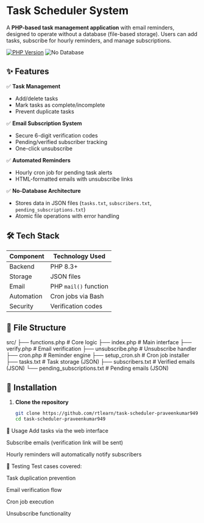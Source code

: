 # Task Scheduler System  

A **PHP-based task management application** with email reminders, designed to operate without a database (file-based storage). Users can add tasks, subscribe for hourly reminders, and manage subscriptions.

[![PHP Version](https://img.shields.io/badge/PHP-8.3%2B-blue.svg)](https://php.net/)
![No Database](https://img.shields.io/badge/Storage-File%20(JSON)-orange.svg)

## ✨ Features  

✅ **Task Management**  
- Add/delete tasks  
- Mark tasks as complete/incomplete  
- Prevent duplicate tasks  

✅ **Email Subscription System**  
- Secure 6-digit verification codes  
- Pending/verified subscriber tracking  
- One-click unsubscribe  

✅ **Automated Reminders**  
- Hourly cron job for pending task alerts  
- HTML-formatted emails with unsubscribe links  

✅ **No-Database Architecture**  
- Stores data in JSON files (`tasks.txt`, `subscribers.txt`, `pending_subscriptions.txt`)  
- Atomic file operations with error handling  

## 🛠️ Tech Stack  

| Component       | Technology Used          |
|-----------------|-------------------------|
| Backend         | PHP 8.3+                |
| Storage         | JSON files              |
| Email           | PHP `mail()` function   |
| Automation      | Cron jobs via Bash      |
| Security        | Verification codes      |

## 📂 File Structure  
src/
├── functions.php # Core logic
├── index.php # Main interface
├── verify.php # Email verification
├── unsubscribe.php # Unsubscribe handler
├── cron.php # Reminder engine
├── setup_cron.sh # Cron job installer
├── tasks.txt # Task storage (JSON)
├── subscribers.txt # Verified emails (JSON)
└── pending_subscriptions.txt # Pending emails (JSON)


## 🚀 Installation  

1. **Clone the repository**  
   ```bash
   git clone https://github.com/rtlearn/task-scheduler-praveenkumar949.git
   cd task-scheduler-praveenkumar949

📝 Usage
Add tasks via the web interface

Subscribe emails (verification link will be sent)

Hourly reminders will automatically notify subscribers

🔧 Testing
Test cases covered:

Task duplication prevention

Email verification flow

Cron job execution

Unsubscribe functionality

